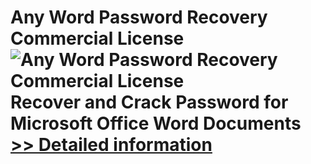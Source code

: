 # Any Word Password Recovery Commercial License<br />![Any Word Password Recovery Commercial License](https://mycommerce.akamaized.net/api/pimages/P300996002/BIG/300996002.PNG)<br />Recover and Crack Password for Microsoft Office Word Documents<br />[>> Detailed information](https://secure.shareit.com/shareit/product.html?productid=300996002&affiliateid=200057808)